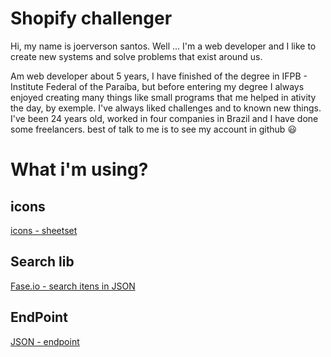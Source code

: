 # Shopify challenger
Hi, my name is joerverson santos. Well ... I'm a web developer and I like to create new systems and solve problems that exist around us.

Am web developer about 5 years, I have finished of the degree in IFPB - Institute Federal of the Paraíba, but before entering my degree I always enjoyed creating many things like small programs that me helped in ativity the day, by exemple. I've always liked challenges and to known new things. I've been 24 years old, worked in four companies in Brazil and I have done some freelancers. best of talk to me is to see my account in github :smiley:

# What i'm using?
## icons

[icons - sheetset](https://react-icons.netlify.com/#/icons/fa)

## Search lib

[Fase.io - search itens in JSON](http://fusejs.io)

## EndPoint

[JSON - endpoint](https://secure.toronto.ca/cc_sr_v1/data/swm_waste_wizard_APR?limit=1000&keywords=biodegradable)